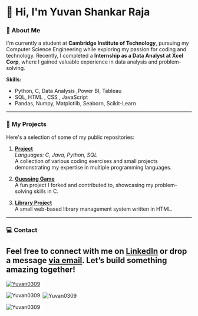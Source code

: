 # 👋 Hi, I'm Yuvan Shankar Raja

### 🎯 **About Me**  
I'm currently a student at **Cambridge Institute of Technology**, pursuing my Computer Science Engineering while exploring my passion for coding and technology. Recently, I completed a **Internship as a Data Analyst at Xcel Corp**, where I gained valuable experience in data analysis and problem-solving.  

**Skills:**  
- Python, C, Data Analysis ,Power BI, Tableau
- SQL, HTML , CSS , JavaScript
- Pandas, Numpy, Matplotlib, Seaborn, Scikit-Learn
---

### 🚀 **My Projects**  
Here's a selection of some of my public repositories:

1. **[Project](https://github.com/yuvan0309/project)**  
   *Languages: C, Java, Python, SQL*  
   A collection of various coding exercises and small projects demonstrating my expertise in multiple programming languages.

2. **[Guessing Game](https://github.com/yuvan0309/-guessinggame)**  
   A fun project I forked and contributed to, showcasing my problem-solving skills in C.

3. **[Library Project](https://github.com/yuvan0309/library-project)**  
   A small web-based library management system written in HTML.

---

### 💻 **Contact**  
Feel free to connect with me on [LinkedIn](https://www.linkedin.com/in/yuvanshankarraja) or drop a message [via email](mailto:yuvan7480@gmail.com). Let’s build something amazing together!
---

<p align="left"><a href="https://github.com/Yuvan0309"><img src="https://github-profile-trophy.vercel.app/?username=Yuvan0309" alt="Yuvan0309" /></a></p>
<p><img align="left" src="https://github-readme-stats.vercel.app/api/top-langs?username=Yuvan0309&show_icons=true&locale=en&layout=compact"alt="Yuvan0309" /></p>
<p>&nbsp;<img align="center" src="https://github-readme-stats.vercel.app/api?username=Yuvan0309&show_icons=true&locale=en" alt="Yuvan0309" /></p>
<p><img align="center" src="https://github-readme-streak-stats.herokuapp.com/?user=Yuvan0309&" alt="Yuvan0309" /></p>
